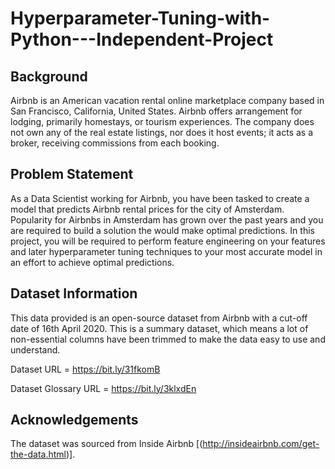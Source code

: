 # Hyperparameter-Tuning-with-Python---Independent-Project

## Background<br />
Airbnb is an American vacation rental online marketplace company based in San
Francisco, California, United States. Airbnb offers arrangement for lodging, primarily
homestays, or tourism experiences. The company does not own any of the real estate
listings, nor does it host events; it acts as a broker, receiving commissions from each
booking.

## Problem Statement<br />
As a Data Scientist working for Airbnb, you have been tasked to create a model that
predicts Airbnb rental prices for the city of Amsterdam. Popularity for Airbnbs in
Amsterdam has grown over the past years and you are required to build a solution the
would make optimal predictions.
In this project, you will be required to perform feature engineering on your features and
later hyperparameter tuning techniques to your most accurate model in an effort to
achieve optimal predictions.

## Dataset Information
This data provided is an open-source dataset from Airbnb with a cut-off date of 16th April
2020. This is a summary dataset, which means a lot of non-essential columns have been
trimmed to make the data easy to use and understand.

Dataset URL = https://bit.ly/31fkomB

Dataset Glossary URL = https://bit.ly/3klxdEn

## Acknowledgements<br />
The dataset was sourced from Inside Airbnb [(http://insideairbnb.com/get-the-data.html)].
